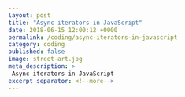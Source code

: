 ```yaml
---
layout: post
title: "Async iterators in JavaScript"
date: 2018-06-15 12:00:12 +0000
permalink: /coding/async-iterators-in-javascript
category: coding
published: false
image: street-art.jpg
meta_description: >
 Async iterators in JavaScript 
excerpt_separator: <!--more-->
---
```



